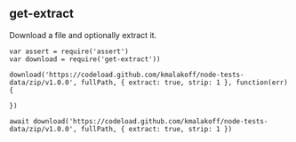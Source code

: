## get-extract

Download a file and optionally extract it.

```
var assert = require('assert')
var download = require('get-extract'))

download('https://codeload.github.com/kmalakoff/node-tests-data/zip/v1.0.0', fullPath, { extract: true, strip: 1 }, function(err) {

})

await download('https://codeload.github.com/kmalakoff/node-tests-data/zip/v1.0.0', fullPath, { extract: true, strip: 1 })
```
